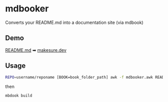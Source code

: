 # mdbooker

Converts your README.md into a documentation site (via mdbook)

## Demo

[README.md](https://github.com/xonixx/makesure) ➡ [makesure.dev](https://makesure.dev)

## Usage
  
```sh
REPO=username/reponame [BOOK=book_folder_path] awk -f mdbooker.awk README.md
```

then

```sh
mbdook build
```